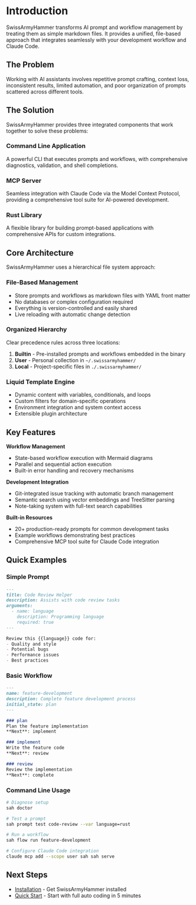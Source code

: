 # Introduction

SwissArmyHammer transforms AI prompt and workflow management by treating them as simple markdown files. It provides a unified, file-based approach that integrates seamlessly with your development workflow and Claude Code.

## The Problem

Working with AI assistants involves repetitive prompt crafting, context loss, inconsistent results, limited automation, and poor organization of prompts scattered across different tools.

## The Solution

SwissArmyHammer provides three integrated components that work together to solve these problems:

### Command Line Application
A powerful CLI that executes prompts and workflows, with comprehensive diagnostics, validation, and shell completions.

### MCP Server  
Seamless integration with Claude Code via the Model Context Protocol, providing a comprehensive tool suite for AI-powered development.

### Rust Library
A flexible library for building prompt-based applications with comprehensive APIs for custom integrations.

## Core Architecture

SwissArmyHammer uses a hierarchical file system approach:

### File-Based Management
- Store prompts and workflows as markdown files with YAML front matter
- No databases or complex configuration required
- Everything is version-controlled and easily shared
- Live reloading with automatic change detection

### Organized Hierarchy
Clear precedence rules across three locations:

1. **Builtin** - Pre-installed prompts and workflows embedded in the binary
2. **User** - Personal collection in `~/.swissarmyhammer/`  
3. **Local** - Project-specific files in `./.swissarmyhammer/`

### Liquid Template Engine
- Dynamic content with variables, conditionals, and loops
- Custom filters for domain-specific operations
- Environment integration and system context access
- Extensible plugin architecture

## Key Features

**Workflow Management**
- State-based workflow execution with Mermaid diagrams
- Parallel and sequential action execution
- Built-in error handling and recovery mechanisms

**Development Integration**
- Git-integrated issue tracking with automatic branch management
- Semantic search using vector embeddings and TreeSitter parsing
- Note-taking system with full-text search capabilities

**Built-in Resources**
- 20+ production-ready prompts for common development tasks
- Example workflows demonstrating best practices
- Comprehensive MCP tool suite for Claude Code integration

## Quick Examples

### Simple Prompt
```markdown
---
title: Code Review Helper
description: Assists with code review tasks
arguments:
  - name: language
    description: Programming language
    required: true
---

Review this {{language}} code for:
- Quality and style
- Potential bugs
- Performance issues
- Best practices
```

### Basic Workflow
```markdown
---
name: feature-development
description: Complete feature development process
initial_state: plan
---

### plan
Plan the feature implementation
**Next**: implement

### implement  
Write the feature code
**Next**: review

### review
Review the implementation
**Next**: complete
```

### Command Line Usage
```bash
# Diagnose setup
sah doctor

# Test a prompt
sah prompt test code-review --var language=rust

# Run a workflow
sah flow run feature-development

# Configure Claude Code integration
claude mcp add --scope user sah sah serve
```

## Next Steps

- [Installation](installation.md) - Get SwissArmyHammer installed
- [Quick Start](quick-start.md) - Start with full auto coding in 5 minutes